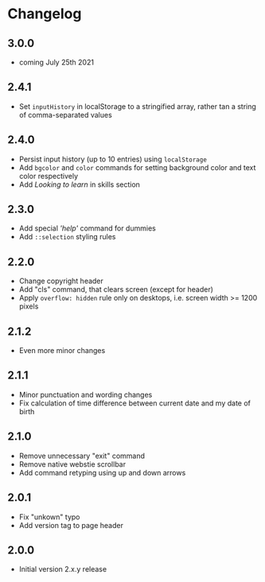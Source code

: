 # Changelog

## 3.0.0

- coming July 25th 2021

## 2.4.1

- Set `inputHistory` in localStorage to a stringified array, rather tan a string of comma-separated values

## 2.4.0

- Persist input history (up to 10 entries) using `localStorage`
- Add `bgcolor` and `color` commands for setting background color and text color respectively
- Add _Looking to learn_ in skills section

## 2.3.0

- Add special _'help'_ command for dummies
- Add `::selection` styling rules

## 2.2.0

- Change copyright header
- Add "cls" command, that clears screen (except for header)
- Apply `overflow: hidden` rule only on desktops, i.e. screen width >= 1200 pixels

## 2.1.2

- Even more minor changes

## 2.1.1

- Minor punctuation and wording changes
- Fix calculation of time difference between current date and my date of birth

## 2.1.0

- Remove unnecessary "exit" command
- Remove native webstie scrollbar
- Add command retyping using up and down arrows

## 2.0.1

- Fix "unkown" typo
- Add version tag to page header

## 2.0.0

- Initial version 2.x.y release
